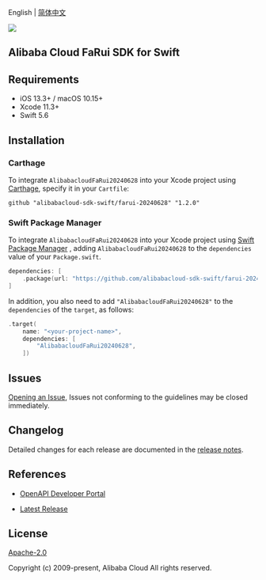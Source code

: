 English | [简体中文](README-CN.md)

![](https://aliyunsdk-pages.alicdn.com/icons/AlibabaCloud.svg)

## Alibaba Cloud FaRui SDK for Swift

## Requirements

- iOS 13.3+ / macOS 10.15+
- Xcode 11.3+
- Swift 5.6

## Installation

### Carthage

To integrate `AlibabacloudFaRui20240628` into your Xcode project using [Carthage](https://github.com/Carthage/Carthage), specify it in your `Cartfile`:

```ogdl
github "alibabacloud-sdk-swift/farui-20240628" "1.2.0"
```

### Swift Package Manager

To integrate `AlibabacloudFaRui20240628` into your Xcode project using [Swift Package Manager](https://swift.org/package-manager/) , adding `AlibabacloudFaRui20240628` to the `dependencies` value of your `Package.swift`.

```swift
dependencies: [
    .package(url: "https://github.com/alibabacloud-sdk-swift/farui-20240628.git", from: "1.2.0")
]
```

In addition, you also need to add `"AlibabacloudFaRui20240628"` to the `dependencies` of the `target`, as follows:

```swift
.target(
    name: "<your-project-name>",
    dependencies: [
        "AlibabacloudFaRui20240628",
    ])
```

## Issues

[Opening an Issue](https://github.com/alibabacloud-sdk-swift/farui-20240628/issues/new), Issues not conforming to the guidelines may be closed immediately.

## Changelog

Detailed changes for each release are documented in the [release notes](./ChangeLog.txt).

## References

* [OpenAPI Developer Portal](https://next.api.alibabacloud.com/home)
- [Latest Release](https://github.com/alibabacloud-sdk-swift/farui-20240628)

## License

[Apache-2.0](http://www.apache.org/licenses/LICENSE-2.0)

Copyright (c) 2009-present, Alibaba Cloud All rights reserved.
